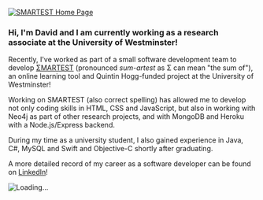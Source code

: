 
[<img src="https://i.imgur.com/xYqkEnQ.png" alt="SMARTEST Home Page">](https://smartestknowledge.org/)

### Hi, I'm David and I am currently working as a research associate at the University of Westminster!

Recently, I've worked as part of a small software development team to develop [ΣMARTEST](https://smartestknowledge.org/) (pronounced _sum-artest_ as Σ can mean "the sum of"), an online learning tool and Quintin Hogg-funded project at the University of Westminster!

<p>Working on SMARTEST (also correct spelling) has allowed me to develop not only coding skills in HTML, CSS and JavaScript, but also in working with Neo4j as part of other research projects, and with MongoDB and Heroku with a Node.js/Express backend.</p>

<p>During my time as a university student, I also gained experience in Java, C#, MySQL and Swift and Objective-C shortly after graduating.</p>
  
A more detailed record of my career as a software developer can be found on [LinkedIn](https://www.linkedin.com/in/david-chan-you-fee-2533b3148/)!

<img src="https://camo.githubusercontent.com/2f1129a167b389f308a882946e000a12fde250e535945443037c81894c1ca09a/68747470733a2f2f6769746875622e6769746875626173736574732e636f6d2f696d616765732f7370696e6e6572732f6f63746f6361742d7370696e6e65722d3132382e676966" alt="Loading...">

<!--
**davidchan125/davidchan125** is a ✨ _special_ ✨ repository because its `README.md` (this file) appears on your GitHub profile.

Here are some ideas to get you started:

- 🔭 I’m currently working on ...
- 🌱 I’m currently learning ...
- 👯 I’m looking to collaborate on ...
- 🤔 I’m looking for help with ...
- 💬 Ask me about ...
- 📫 How to reach me: ...
- 😄 Pronouns: ...
- ⚡ Fun fact: ...
-->
